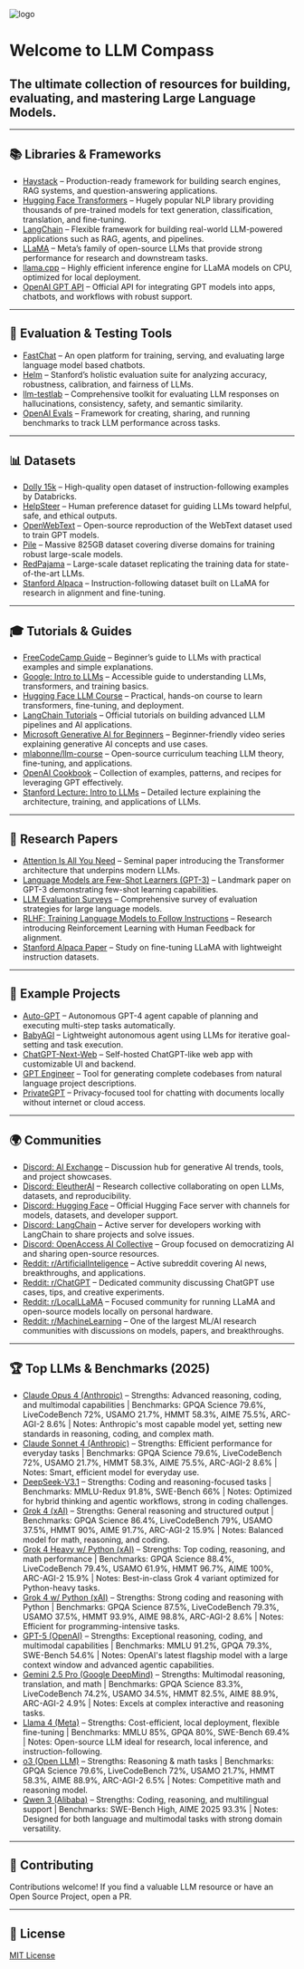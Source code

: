 
![logo](https://github.com/user-attachments/assets/71c84b05-1876-4c5b-8e66-f8c59915ada4)


# Welcome to LLM Compass

## The ultimate collection of resources for building, evaluating, and mastering Large Language Models.
---

## 📚 Libraries & Frameworks
- [Haystack](https://github.com/deepset-ai/haystack) – Production-ready framework for building search engines, RAG systems, and question-answering applications.
- [Hugging Face Transformers](https://github.com/huggingface/transformers) – Hugely popular NLP library providing thousands of pre-trained models for text generation, classification, translation, and fine-tuning.
- [LangChain](https://github.com/langchain-ai/langchain) – Flexible framework for building real-world LLM-powered applications such as RAG, agents, and pipelines.
- [LLaMA](https://github.com/facebookresearch/llama) – Meta’s family of open-source LLMs that provide strong performance for research and downstream tasks.
- [llama.cpp](https://github.com/ggerganov/llama.cpp) – Highly efficient inference engine for LLaMA models on CPU, optimized for local deployment.
- [OpenAI GPT API](https://platform.openai.com/docs/api-reference) – Official API for integrating GPT models into apps, chatbots, and workflows with robust support.

---

## 🧪 Evaluation & Testing Tools
- [FastChat](https://github.com/lm-sys/FastChat/tree/main) – An open platform for training, serving, and evaluating large language model based chatbots.
- [Helm](https://crfm.stanford.edu/helm/latest/) – Stanford’s holistic evaluation suite for analyzing accuracy, robustness, calibration, and fairness of LLMs.
- [llm-testlab](https://github.com/Saivineeth147/llm-testlab) – Comprehensive toolkit for evaluating LLM responses on hallucinations, consistency, safety, and semantic similarity.
- [OpenAI Evals](https://github.com/openai/evals) – Framework for creating, sharing, and running benchmarks to track LLM performance across tasks.

---

## 📊 Datasets
- [Dolly 15k](https://huggingface.co/datasets/databricks/databricks-dolly-15k) – High-quality open dataset of instruction-following examples by Databricks.
- [HelpSteer](https://huggingface.co/datasets/nvidia/HelpSteer) – Human preference dataset for guiding LLMs toward helpful, safe, and ethical outputs.
- [OpenWebText](https://skylion007.github.io/OpenWebTextCorpus/) – Open-source reproduction of the WebText dataset used to train GPT models.
- [Pile](https://pile.eleuther.ai/) – Massive 825GB dataset covering diverse domains for training robust large-scale models.
- [RedPajama](https://github.com/togethercomputer/RedPajama-Data) – Large-scale dataset replicating the training data for state-of-the-art LLMs.
- [Stanford Alpaca](https://github.com/tatsu-lab/stanford_alpaca) – Instruction-following dataset built on LLaMA for research in alignment and fine-tuning.

---

## 🎓 Tutorials & Guides
- [FreeCodeCamp Guide](https://www.freecodecamp.org/news/a-beginners-guide-to-large-language-models/) – Beginner’s guide to LLMs with practical examples and simple explanations.
- [Google: Intro to LLMs](https://developers.google.com/machine-learning/resources/intro-llms) – Accessible guide to understanding LLMs, transformers, and training basics.
- [Hugging Face LLM Course](https://huggingface.co/learn/llm-course/chapter1/1) – Practical, hands-on course to learn transformers, fine-tuning, and deployment.
- [LangChain Tutorials](https://python.langchain.com/docs/tutorials/) – Official tutorials on building advanced LLM pipelines and AI applications.
- [Microsoft Generative AI for Beginners](https://learn.microsoft.com/en-us/shows/generative-ai-for-beginners/) – Beginner-friendly video series explaining generative AI concepts and use cases.
- [mlabonne/llm-course](https://github.com/mlabonne/llm-course) – Open-source curriculum teaching LLM theory, fine-tuning, and applications.
- [OpenAI Cookbook](https://github.com/openai/openai-cookbook) – Collection of examples, patterns, and recipes for leveraging GPT effectively.
- [Stanford Lecture: Intro to LLMs](https://www.youtube.com/watch?v=zjkBMFhNj_g) – Detailed lecture explaining the architecture, training, and applications of LLMs.

---

## 📄 Research Papers
- [Attention Is All You Need](https://arxiv.org/abs/1706.03762) – Seminal paper introducing the Transformer architecture that underpins modern LLMs.
- [Language Models are Few-Shot Learners (GPT-3)](https://arxiv.org/abs/2005.14165) – Landmark paper on GPT-3 demonstrating few-shot learning capabilities.
- [LLM Evaluation Surveys](https://arxiv.org/abs/2307.03109) – Comprehensive survey of evaluation strategies for large language models.
- [RLHF: Training Language Models to Follow Instructions](https://arxiv.org/abs/2203.02155) – Research introducing Reinforcement Learning with Human Feedback for alignment.
- [Stanford Alpaca Paper](https://arxiv.org/abs/2303.16199) – Study on fine-tuning LLaMA with lightweight instruction datasets.

---

## 🚀 Example Projects
- [Auto-GPT](https://github.com/Torantulino/Auto-GPT) – Autonomous GPT-4 agent capable of planning and executing multi-step tasks automatically.
- [BabyAGI](https://github.com/yoheinakajima/babyagi) – Lightweight autonomous agent using LLMs for iterative goal-setting and task execution.
- [ChatGPT-Next-Web](https://github.com/Yidadaa/ChatGPT-Next-Web) – Self-hosted ChatGPT-like web app with customizable UI and backend.
- [GPT Engineer](https://github.com/AntonOsika/gpt-engineer) – Tool for generating complete codebases from natural language project descriptions.
- [PrivateGPT](https://github.com/imartinez/privateGPT) – Privacy-focused tool for chatting with documents locally without internet or cloud access.

---

## 🌍 Communities
- [Discord: AI Exchange](https://discord.gg/aiexchange) – Discussion hub for generative AI trends, tools, and project showcases.
- [Discord: EleutherAI](https://discord.gg/eleutherai) – Research collective collaborating on open LLMs, datasets, and reproducibility.
- [Discord: Hugging Face](https://huggingface.co/join/discord) – Official Hugging Face server with channels for models, datasets, and developer support.
- [Discord: LangChain](https://discord.gg/langchain) – Active server for developers working with LangChain to share projects and solve issues.
- [Discord: OpenAccess AI Collective](https://discord.gg/openaccess-ai) – Group focused on democratizing AI and sharing open-source resources.
- [Reddit: r/ArtificialInteligence](https://www.reddit.com/r/ArtificialInteligence/) – Active subreddit covering AI news, breakthroughs, and applications.
- [Reddit: r/ChatGPT](https://www.reddit.com/r/ChatGPT/) – Dedicated community discussing ChatGPT use cases, tips, and creative experiments.
- [Reddit: r/LocalLLaMA](https://www.reddit.com/r/LocalLLaMA/) – Focused community for running LLaMA and open-source models locally on personal hardware.
- [Reddit: r/MachineLearning](https://www.reddit.com/r/MachineLearning/) – One of the largest ML/AI research communities with discussions on models, papers, and breakthroughs.

---

## 🏆 Top LLMs & Benchmarks (2025)

- [Claude Opus 4 (Anthropic)](https://www.anthropic.com/news/claude-4) – Strengths: Advanced reasoning, coding, and multimodal capabilities | Benchmarks: GPQA Science 79.6%, LiveCodeBench 72%, USAMO 21.7%, HMMT 58.3%, AIME 75.5%, ARC-AGI-2 8.6% | Notes: Anthropic's most capable model yet, setting new standards in reasoning, coding, and complex math.
- [Claude Sonnet 4 (Anthropic)](https://www.anthropic.com/news/claude-4) – Strengths: Efficient performance for everyday tasks | Benchmarks: GPQA Science 79.6%, LiveCodeBench 72%, USAMO 21.7%, HMMT 58.3%, AIME 75.5%, ARC-AGI-2 8.6% | Notes: Smart, efficient model for everyday use.
- [DeepSeek-V3.1](https://api-docs.deepseek.com/news/news250821?utm_source=chatgpt.com) – Strengths: Coding and reasoning-focused tasks | Benchmarks: MMLU-Redux 91.8%, SWE-Bench 66% | Notes: Optimized for hybrid thinking and agentic workflows, strong in coding challenges.
- [Grok 4 (xAI)](https://x.ai/news/grok-4) – Strengths: General reasoning and structured output | Benchmarks: GPQA Science 86.4%, LiveCodeBench 79%, USAMO 37.5%, HMMT 90%, AIME 91.7%, ARC-AGI-2 15.9% | Notes: Balanced model for math, reasoning, and coding.
- [Grok 4 Heavy w/ Python (xAI)](https://x.ai/news/grok-4) – Strengths: Top coding, reasoning, and math performance | Benchmarks: GPQA Science 88.4%, LiveCodeBench 79.4%, USAMO 61.9%, HMMT 96.7%, AIME 100%, ARC-AGI-2 15.9% | Notes: Best-in-class Grok 4 variant optimized for Python-heavy tasks.
- [Grok 4 w/ Python (xAI)](https://x.ai/news/grok-4) – Strengths: Strong coding and reasoning with Python | Benchmarks: GPQA Science 87.5%, LiveCodeBench 79.3%, USAMO 37.5%, HMMT 93.9%, AIME 98.8%, ARC-AGI-2 8.6% | Notes: Efficient for programming-intensive tasks.
- [GPT-5 (OpenAI)](https://platform.openai.com/docs/guides/latest-model?utm_source=chatgpt.com) – Strengths: Exceptional reasoning, coding, and multimodal capabilities | Benchmarks: MMLU 91.2%, GPQA 79.3%, SWE-Bench 54.6% | Notes: OpenAI's latest flagship model with a large context window and advanced agentic capabilities.
- [Gemini 2.5 Pro (Google DeepMind)](https://cloud.google.com/vertex-ai/generative-ai/docs/models/gemini/2-5-pro?utm_source=chatgpt.com) – Strengths: Multimodal reasoning, translation, and math | Benchmarks: GPQA Science 83.3%, LiveCodeBench 74.2%, USAMO 34.5%, HMMT 82.5%, AIME 88.9%, ARC-AGI-2 4.9% | Notes: Excels at complex interactive and reasoning tasks.
- [Llama 4 (Meta)](https://www.llama.com/models/llama-4/) – Strengths: Cost-efficient, local deployment, flexible fine-tuning | Benchmarks: MMLU 85%, GPQA 80%, SWE-Bench 69.4% | Notes: Open-source LLM ideal for research, local inference, and instruction-following.
- [o3 (Open LLM)](https://docs.o3.ai/) – Strengths: Reasoning & math tasks | Benchmarks: GPQA Science 79.6%, LiveCodeBench 72%, USAMO 21.7%, HMMT 58.3%, AIME 88.9%, ARC-AGI-2 6.5% | Notes: Competitive math and reasoning model.
- [Qwen 3 (Alibaba)](https://qwen.readthedocs.io/en/latest/?utm_source=chatgpt.com) – Strengths: Coding, reasoning, and multilingual support | Benchmarks: SWE-Bench High, AIME 2025 93.3% | Notes: Designed for both language and multimodal tasks with strong domain versatility.



---

## 🤝 Contributing
Contributions welcome! If you find a valuable LLM resource or have an Open Source Project, open a PR.

---

## 📜 License
[MIT License](./LICENSE)

